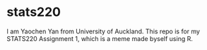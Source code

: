 # stats220
I am Yaochen Yan from University of Auckland.
This repo is for my STATS220 Assignment 1, which is a meme made byself using R.
